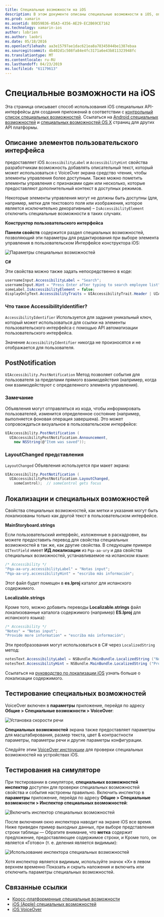 ```yaml
---
title: Специальные возможности на iOS
description: В этом документе описаны специальные возможности в iOS, описание различных свойств и функций, которые могут использоваться для обеспечения приложения можно использовать для любого числа пользователей максимально.
ms.prod: xamarin
ms.assetid: 88D59B36-05A3-4356-AE29-EC2B69CE7162
ms.technology: xamarin-ios
author: lobrien
ms.author: laobri
ms.date: 05/18/2016
ms.openlocfilehash: aa3e15797ae1dac621ea8a78345044be1387ebaa
ms.sourcegitcommit: 4b402d1c508fa84e4fc3171a6e43b811323948fc
ms.translationtype: MT
ms.contentlocale: ru-RU
ms.lasthandoff: 04/23/2019
ms.locfileid: "61179613"
---
```

# <a name="accessibility-on-ios"></a>Специальные возможности на iOS

Эта страница описывает способ использования iOS специальных API-интерфейсы для создания приложений в соответствии с [контрольный список специальных возможностей](~/cross-platform/app-fundamentals/accessibility.md).
Ссылаться на [Android специальных возможностей](~/android/app-fundamentals/accessibility.md) и [специальных возможностей OS X](~/mac/app-fundamentals/accessibility.md) страниц для других API платформы.

## <a name="describing-ui-elements"></a>Описание элементов пользовательского интерфейса

предоставляет iOS `AccessibilityLabel` и `AccessibilityHint` свойства разработчикам возможность добавлять описательный текст, который может использоваться с VoiceOver экрана средство чтения, чтобы элементы управления более доступным. Также можно пометить элементы управления с признаками один или несколько, которые предоставляют дополнительный контекст в доступных режимов.

Некоторые элементы управления могут не должны быть доступны (для, например, метки для текстового поля или изображения, которое является исключительно декоративным) – `IsAccessibilityElement` отключить специальные возможности в таких случаях.

**Конструктор пользовательского интерфейса**

**Панели свойств** содержится раздел специальных возможностей, позволяющий эти параметры для редактирования при выборе элемента управления в пользовательском Интерфейсе конструктора iOS:

![](accessibility-images/ios-designer-sml.png "Параметры специальных возможностей")

**C#**

Эти свойства можно также задать непосредственно в коде:

```csharp
usernameInput.AccessibilityLabel = "Search";
usernameInput.Hint = "Press Enter after typing to search employee list";
someLabel.IsAccessibilityElement = false;
displayOnlyText.AccessibilityTraits = UIAccessibilityTrait.Header | UIAccessibilityTrait.Selected;
```

### <a name="what-is-accessibilityidentifier"></a>Что такое AccessibilityIdentifier?

`AccessibilityIdentifier` Используется для задания уникальный ключ, который может использоваться для ссылки на элементы пользовательского интерфейса с помощью API автоматизации пользовательского интерфейса.

Значение `AccessibilityIdentifier` никогда не произносятся и не отображается для пользователя.

<a name="postnotification" />

## <a name="postnotification"></a>PostNotification

`UIAccessibility.PostNotification` Метод позволяет события для пользователя за пределами прямого взаимодействия (например, когда они взаимодействуют с определенного элемента управления).

### <a name="announcement"></a>Замечание

Объявления могут отправляться из кода, чтобы информировать пользователей, изменится определенное состояние (например, выполняется фоновая операция завершена). Это может сопровождаться визуальное в пользовательском интерфейсе:

```csharp
UIAccessibility.PostNotification (
  UIAccessibilityPostNotification.Announcement,
    new NSString(@"Item was saved"));
```

### <a name="layoutchanged"></a>LayoutChanged представления

`LayoutChanged` Объявления используется при макет экрана:

```csharp
UIAccessibility.PostNotification (
  UIAccessibilityPostNotification.LayoutChanged,
    someControl);  // someControl gets focus
```


## <a name="accessibility-and-localization"></a>Локализации и специальных возможностей

Свойства специальных возможностей, как метки и указания могут быть локализованы только как другой текст в пользовательском интерфейсе.

**MainStoryboard.strings**

Если пользовательский интерфейс, изложенные в раскадровке, вы можете предоставить перевод для свойства специальных возможностей в так же, как другие свойства. В следующем примере `UITextField` имеет **ИД локализации** из `Pqa-aa-ury` и два свойства специальных возможностей, устанавливаемое на испанском языке:

```csharp
/* Accessibility */
"Pqa-aa-ury.accessibilityLabel" = "Notas input";
"Pqa-aa-ury.accessibilityHint" = "escriba más información";
```

Этот файл будет помещен в **es.lproj** каталог для испанского содержимого.

**Localizable.strings**

Кроме того, можно добавить переводы **Localizable.strings** файл локализованные каталога содержимого (например) **ES.lproj** для испанского языка):

```csharp
/* Accessibility */
"Notes" = "Notas input";
"Provide more information" = "escriba más información";
```

Эти преобразования могут использоваться в C# через `LocalizedString` метод:

```csharp
notesText.AccessibilityLabel = NSBundle.MainBundle.LocalizedString ("Notes", "");
notesText.AccessibilityHint = NSBundle.MainBundle.LocalizedString ("Provide more information", "");
```

Ссылаться на [руководство по локализации iOS](~/ios/app-fundamentals/localization/index.md) узнать больше о локализации содержимого.

<a name="testing" />

## <a name="testing-accessibility"></a>Тестирование специальных возможностей

VoiceOver включен в **параметры** приложение, перейдя по адресу **Общие > Специальные возможности > VoiceOver**:

![](accessibility-images/settings-sml.png "Установка скорости речи")

**Специальных возможностей** экрана также предоставляет параметры для масштабирования, размер текста, цвет & контрастности параметры, параметры речи и другие параметры конфигурации.

Следуйте этим [VoiceOver инструкции](https://developer.apple.com/library/ios/technotes/TestingAccessibilityOfiOSApps/TestAccessibilityonYourDevicewithVoiceOver/TestAccessibilityonYourDevicewithVoiceOver.html) для проверки специальных возможностей на устройствах iOS.


## <a name="simulator-testing"></a>Тестирования на симуляторе

При тестировании в симуляторе, **специальных возможностей инспектор** доступен для проверки специальных возможностей свойства и события настроены правильно. Включить инспектор в **параметры** приложение, перейдя по адресу **Общие > Специальные возможности > Инспектор специальных возможностей**:

![](accessibility-images/settings-inspector-sml.png "Включить инспектор специальных возможностей")

После включения окно инспектора наводит на экране iOS все время.
Ниже приведен пример выходных данных, при выборе представления строки таблицы — Обратите внимание, что **метка** содержит предложение, предоставляющее содержимое строки, и Кроме того, он является «Готово» (т. е. деления является видимым):

![](accessibility-images/tableview-a11y-sml.png "Использование инспектора специальных возможностей")

Хотя инспектор является видимым, используйте значок «X» в левом верхнем временно Показать и скрыть наложения и включить или отключить параметры специальных возможностей.



## <a name="related-links"></a>Связанные ссылки

- [Кросс-платформенные специальные возможности](~/cross-platform/app-fundamentals/accessibility.md)
- [iOS (Apple) специальных возможностей](https://developer.apple.com/library/ios/documentation/UserExperience/Conceptual/iPhoneAccessibility/Accessibility_on_iPhone/Accessibility_on_iPhone.html)
- [iOS VoiceOver](http://www.apple.com/accessibility/ios/voiceover/)
